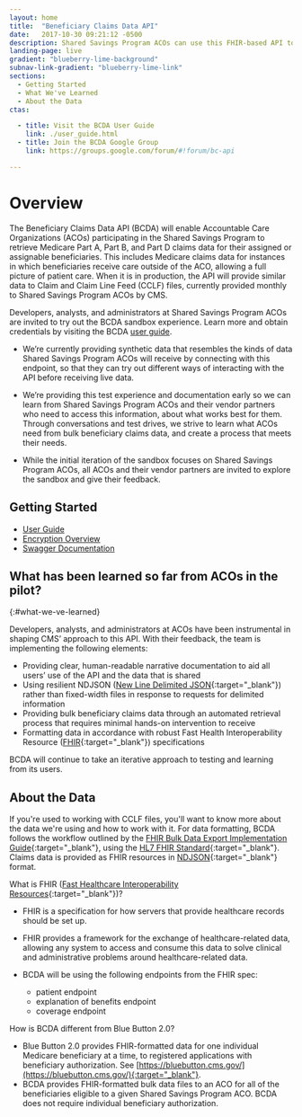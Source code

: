 ```yaml
---
layout: home
title:  "Beneficiary Claims Data API"
date:   2017-10-30 09:21:12 -0500
description: Shared Savings Program ACOs can use this FHIR-based API to retrieve bulk Medicare claims data related to their assignable or prospectively assigned beneficiaries. Under construction; feedback invited.
landing-page: live
gradient: "blueberry-lime-background"
subnav-link-gradient: "blueberry-lime-link"
sections:
  - Getting Started
  - What We've Learned
  - About the Data
ctas:

  - title: Visit the BCDA User Guide
    link: ./user_guide.html
  - title: Join the BCDA Google Group
    link: https://groups.google.com/forum/#!forum/bc-api

---
```



# Overview

  The Beneficiary Claims Data API (BCDA) will enable Accountable Care Organizations (ACOs) participating in the Shared Savings Program to retrieve Medicare Part A, Part B, and Part D claims data for their assigned or assignable beneficiaries. This includes Medicare claims data for instances in which beneficiaries receive care outside of the ACO, allowing a full picture of patient care. When it is in production, the API will provide similar data to Claim and Claim Line Feed (CCLF) files, currently provided monthly to Shared Savings Program ACOs by CMS.

   Developers, analysts, and administrators at Shared Savings Program ACOs are invited to try out the BCDA sandbox experience. Learn more and obtain credentials by visiting the BCDA [user guide](./user_guide.html).
   
   * We’re currently providing synthetic data that resembles the kinds of data Shared Savings Program ACOs will receive by connecting with this endpoint, so that they can try out different ways of interacting with the API before receiving live data.

   * We’re providing this test experience and documentation early so we can learn from Shared Savings Program ACOs and their vendor partners who need to access this information, about what works best for them. Through conversations and test drives, we strive to learn what ACOs need from bulk beneficiary claims data, and create a process that meets their needs.

   * While the initial iteration of the sandbox focuses on Shared Savings Program ACOs, all ACOs and their vendor partners are invited to explore the sandbox and give their feedback.

## Getting Started

   * [User Guide](./user_guide.html)
   * [Encryption Overview](./encryption.html)
   * [Swagger Documentation](./api/v1/swagger)

## What has been learned so far from ACOs in the pilot?
{:#what-we-ve-learned}

   Developers, analysts, and administrators at ACOs have been instrumental in shaping CMS’ approach to this API. With their feedback, the team is implementing the following elements:

   * Providing clear, human-readable narrative documentation to aid all users’ use of the API and the data that is shared
   * Using resilient NDJSON ([New Line Delimited JSON](http://ndjson.org){:target="_blank"}) rather than fixed-width files in response to requests for delimited information
   * Providing bulk beneficiary claims data through an automated retrieval process that requires minimal hands-on intervention to receive
   * Formatting data in accordance with robust Fast Health Interoperability Resource ([FHIR](https://www.hl7.org/fhir/overview.html){:target="_blank"}) specifications

   BCDA will continue to take an iterative approach to testing and learning from its users.


## About the Data

   If you're used to working with CCLF files, you'll want to know more about the data we're using and how to work with it.
   For data formatting, BCDA follows the workflow outlined by the [FHIR Bulk Data Export Implementation Guide](https://github.com/smart-on-fhir/fhir-bulk-data-docs/blob/master/export.md){:target="_blank"}, using the [HL7 FHIR Standard](https://www.hl7.org/fhir/){:target="_blank"}.
   Claims data is provided as FHIR resources in [NDJSON](http://ndjson.org/){:target="_blank"} format.

   What is FHIR ([Fast Healthcare Interoperability Resources](https://www.hl7.org/fhir/){:target="_blank"})?   

   * FHIR is a specification for how servers that provide healthcare records should be set up.

   * FHIR provides a framework for the exchange of healthcare-related data, allowing any system to access and consume this data to solve clinical and administrative problems around healthcare-related data.
   * BCDA will be using the following endpoints from the FHIR spec:
        * patient endpoint
        * explanation of benefits endpoint
        * coverage endpoint

   How is BCDA different from Blue Button 2.0? 

   * Blue Button 2.0 provides FHIR-formatted data for one individual Medicare beneficiary at a time, to registered applications with beneficiary authorization. See [https://bluebutton.cms.gov/](https://bluebutton.cms.gov/){:target="_blank"}.
   * BCDA provides FHIR-formatted bulk data files to an ACO for all of the beneficiaries eligible to a given Shared Savings Program ACO. BCDA does not require individual beneficiary authorization. 
